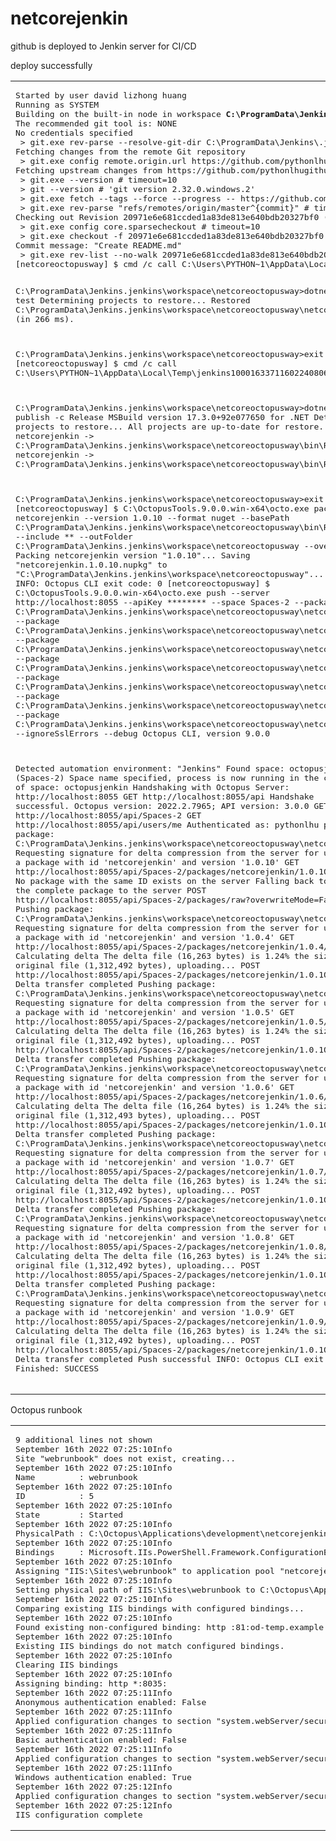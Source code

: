 # netcorejenkin

github is deployed to Jenkin server for CI/CD 

deploy successfully

<table><tr><td><pre>
Started by user david lizhong huang
Running as SYSTEM
Building on the built-in node in workspace <b>C:\ProgramData\Jenkins\.jenkins\workspace\netcoreoctopusway</b>
The recommended git tool is: NONE
No credentials specified
 > git.exe rev-parse --resolve-git-dir C:\ProgramData\Jenkins\.jenkins\workspace\netcoreoctopusway\.git # timeout=10
Fetching changes from the remote Git repository
 > git.exe config remote.origin.url https://github.com/pythonlhugithub/netcorejenkin.git # timeout=10
Fetching upstream changes from https://github.com/pythonlhugithub/netcorejenkin.git
 > git.exe --version # timeout=10
 > git --version # 'git version 2.32.0.windows.2'
 > git.exe fetch --tags --force --progress -- https://github.com/pythonlhugithub/netcorejenkin.git +refs/heads/*:refs/remotes/origin/* # timeout=10
 > git.exe rev-parse "refs/remotes/origin/master^{commit}" # timeout=10
Checking out Revision 20971e6e681ccded1a83de813e640bdb20327bf0 (refs/remotes/origin/master)
 > git.exe config core.sparsecheckout # timeout=10
 > git.exe checkout -f 20971e6e681ccded1a83de813e640bdb20327bf0 # timeout=10
Commit message: "Create README.md"
 > git.exe rev-list --no-walk 20971e6e681ccded1a83de813e640bdb20327bf0 # timeout=10
[netcoreoctopusway] $ cmd /c call C:\Users\PYTHON~1\AppData\Local\Temp\jenkins13468615806350773329.bat

C:\ProgramData\Jenkins\.jenkins\workspace\netcoreoctopusway>dotnet test 
  Determining projects to restore...
  Restored C:\ProgramData\Jenkins\.jenkins\workspace\netcoreoctopusway\netcorejenkin.csproj (in 266 ms).

C:\ProgramData\Jenkins\.jenkins\workspace\netcoreoctopusway>exit 0 
[netcoreoctopusway] $ cmd /c call C:\Users\PYTHON~1\AppData\Local\Temp\jenkins10001633711602240806.bat

C:\ProgramData\Jenkins\.jenkins\workspace\netcoreoctopusway>dotnet publish -c Release 
MSBuild version 17.3.0+92e077650 for .NET
  Determining projects to restore...
  All projects are up-to-date for restore.
  netcorejenkin -> C:\ProgramData\Jenkins\.jenkins\workspace\netcoreoctopusway\bin\Release\net6.0\netcorejenkin.dll
  netcorejenkin -> C:\ProgramData\Jenkins\.jenkins\workspace\netcoreoctopusway\bin\Release\net6.0\publish\

C:\ProgramData\Jenkins\.jenkins\workspace\netcoreoctopusway>exit 0 
[netcoreoctopusway] $ C:\OctopusTools.9.0.0.win-x64\octo.exe pack --id netcorejenkin --version 1.0.10 --format nuget --basePath C:\ProgramData\Jenkins\.jenkins\workspace\netcoreoctopusway\bin\Release\net6.0\publish --include ** --outFolder C:\ProgramData\Jenkins\.jenkins\workspace\netcoreoctopusway --overwrite
Packing netcorejenkin version "1.0.10"...
Saving "netcorejenkin.1.0.10.nupkg" to "C:\ProgramData\Jenkins\.jenkins\workspace\netcoreoctopusway"...
Done.
INFO: Octopus CLI exit code: 0
[netcoreoctopusway] $ C:\OctopusTools.9.0.0.win-x64\octo.exe push --server http://localhost:8055 --apiKey ******** --space Spaces-2 --package C:\ProgramData\Jenkins\.jenkins\workspace\netcoreoctopusway\netcorejenkin.1.0.10.nupkg --package C:\ProgramData\Jenkins\.jenkins\workspace\netcoreoctopusway\netcorejenkin.1.0.4.nupkg --package C:\ProgramData\Jenkins\.jenkins\workspace\netcoreoctopusway\netcorejenkin.1.0.5.nupkg --package C:\ProgramData\Jenkins\.jenkins\workspace\netcoreoctopusway\netcorejenkin.1.0.6.nupkg --package C:\ProgramData\Jenkins\.jenkins\workspace\netcoreoctopusway\netcorejenkin.1.0.7.nupkg --package C:\ProgramData\Jenkins\.jenkins\workspace\netcoreoctopusway\netcorejenkin.1.0.8.nupkg --package C:\ProgramData\Jenkins\.jenkins\workspace\netcoreoctopusway\netcorejenkin.1.0.9.nupkg --ignoreSslErrors --debug
Octopus CLI, version 9.0.0

Detected automation environment: "Jenkins"
Found space: octopusjenkin (Spaces-2)
Space name specified, process is now running in the context of space: octopusjenkin
Handshaking with Octopus Server: http://localhost:8055
GET http://localhost:8055/api
Handshake successful. Octopus version: 2022.2.7965; API version: 3.0.0
GET http://localhost:8055/api/Spaces-2
GET http://localhost:8055/api/users/me
Authenticated as: pythonlhu <pythonlhu@gmail.com> 
Pushing package: C:\ProgramData\Jenkins\.jenkins\workspace\netcoreoctopusway\netcorejenkin.1.0.10.nupkg...
Requesting signature for delta compression from the server for upload of a package with id 'netcorejenkin' and version '1.0.10'
GET http://localhost:8055/api/Spaces-2/packages/netcorejenkin/1.0.10/delta-signature
No package with the same ID exists on the server
Falling back to pushing the complete package to the server
POST http://localhost:8055/api/Spaces-2/packages/raw?overwriteMode=FailIfExists
Pushing package: C:\ProgramData\Jenkins\.jenkins\workspace\netcoreoctopusway\netcorejenkin.1.0.4.nupkg...
Requesting signature for delta compression from the server for upload of a package with id 'netcorejenkin' and version '1.0.4'
GET http://localhost:8055/api/Spaces-2/packages/netcorejenkin/1.0.4/delta-signature
Calculating delta
The delta file (16,263 bytes) is 1.24% the size of the original file (1,312,492 bytes), uploading...
POST http://localhost:8055/api/Spaces-2/packages/netcorejenkin/1.0.10/delta?overwriteMode=FailIfExists
Delta transfer completed
Pushing package: C:\ProgramData\Jenkins\.jenkins\workspace\netcoreoctopusway\netcorejenkin.1.0.5.nupkg...
Requesting signature for delta compression from the server for upload of a package with id 'netcorejenkin' and version '1.0.5'
GET http://localhost:8055/api/Spaces-2/packages/netcorejenkin/1.0.5/delta-signature
Calculating delta
The delta file (16,263 bytes) is 1.24% the size of the original file (1,312,492 bytes), uploading...
POST http://localhost:8055/api/Spaces-2/packages/netcorejenkin/1.0.10/delta?overwriteMode=FailIfExists
Delta transfer completed
Pushing package: C:\ProgramData\Jenkins\.jenkins\workspace\netcoreoctopusway\netcorejenkin.1.0.6.nupkg...
Requesting signature for delta compression from the server for upload of a package with id 'netcorejenkin' and version '1.0.6'
GET http://localhost:8055/api/Spaces-2/packages/netcorejenkin/1.0.6/delta-signature
Calculating delta
The delta file (16,264 bytes) is 1.24% the size of the original file (1,312,493 bytes), uploading...
POST http://localhost:8055/api/Spaces-2/packages/netcorejenkin/1.0.10/delta?overwriteMode=FailIfExists
Delta transfer completed
Pushing package: C:\ProgramData\Jenkins\.jenkins\workspace\netcoreoctopusway\netcorejenkin.1.0.7.nupkg...
Requesting signature for delta compression from the server for upload of a package with id 'netcorejenkin' and version '1.0.7'
GET http://localhost:8055/api/Spaces-2/packages/netcorejenkin/1.0.7/delta-signature
Calculating delta
The delta file (16,263 bytes) is 1.24% the size of the original file (1,312,492 bytes), uploading...
POST http://localhost:8055/api/Spaces-2/packages/netcorejenkin/1.0.10/delta?overwriteMode=FailIfExists
Delta transfer completed
Pushing package: C:\ProgramData\Jenkins\.jenkins\workspace\netcoreoctopusway\netcorejenkin.1.0.8.nupkg...
Requesting signature for delta compression from the server for upload of a package with id 'netcorejenkin' and version '1.0.8'
GET http://localhost:8055/api/Spaces-2/packages/netcorejenkin/1.0.8/delta-signature
Calculating delta
The delta file (16,263 bytes) is 1.24% the size of the original file (1,312,492 bytes), uploading...
POST http://localhost:8055/api/Spaces-2/packages/netcorejenkin/1.0.10/delta?overwriteMode=FailIfExists
Delta transfer completed
Pushing package: C:\ProgramData\Jenkins\.jenkins\workspace\netcoreoctopusway\netcorejenkin.1.0.9.nupkg...
Requesting signature for delta compression from the server for upload of a package with id 'netcorejenkin' and version '1.0.9'
GET http://localhost:8055/api/Spaces-2/packages/netcorejenkin/1.0.9/delta-signature
Calculating delta
The delta file (16,263 bytes) is 1.24% the size of the original file (1,312,492 bytes), uploading...
POST http://localhost:8055/api/Spaces-2/packages/netcorejenkin/1.0.10/delta?overwriteMode=FailIfExists
Delta transfer completed
Push successful
INFO: Octopus CLI exit code: 0
Finished: SUCCESS</pre>
</td></tr></table>

<p>Octopus runbook</p>

<table><tr><td>
<pre>
9 additional lines not shown
September 16th 2022 07:25:10Info
Site "webrunbook" does not exist, creating... 
September 16th 2022 07:25:10Info
Name         : webrunbook 
September 16th 2022 07:25:10Info
ID           : 5 
September 16th 2022 07:25:10Info
State        : Started 
September 16th 2022 07:25:10Info
PhysicalPath : C:\Octopus\Applications\development\netcorejenkin\1.0.16_2 
September 16th 2022 07:25:10Info
Bindings     : Microsoft.IIs.PowerShell.Framework.ConfigurationElement 
September 16th 2022 07:25:10Info
Assigning "IIS:\Sites\webrunbook" to application pool "netcorejenkin1"... 
September 16th 2022 07:25:10Info
Setting physical path of IIS:\Sites\webrunbook to C:\Octopus\Applications\development\netcorejenkin\1.0.16_2 
September 16th 2022 07:25:10Info
Comparing existing IIS bindings with configured bindings... 
September 16th 2022 07:25:10Info
Found existing non-configured binding: http :81:od-temp.example.com 
September 16th 2022 07:25:10Info
Existing IIS bindings do not match configured bindings. 
September 16th 2022 07:25:10Info
Clearing IIS bindings 
September 16th 2022 07:25:10Info
Assigning binding: http *:8035: 
September 16th 2022 07:25:11Info
Anonymous authentication enabled: False 
September 16th 2022 07:25:11Info
Applied configuration changes to section "system.webServer/security/authentication/anonymousAuthentication" for "MACHINE/WEBROOT/APPHOST/webrunbook" at configuration commit path "MACHINE/WEBROOT/APPHOST" 
September 16th 2022 07:25:11Info
Basic authentication enabled: False 
September 16th 2022 07:25:11Info
Applied configuration changes to section "system.webServer/security/authentication/basicAuthentication" for "MACHINE/WEBROOT/APPHOST/webrunbook" at configuration commit path "MACHINE/WEBROOT/APPHOST" 
September 16th 2022 07:25:11Info
Windows authentication enabled: True 
September 16th 2022 07:25:12Info
Applied configuration changes to section "system.webServer/security/authentication/windowsAuthentication" for "MACHINE/WEBROOT/APPHOST/webrunbook" at configuration commit path "MACHINE/WEBROOT/APPHOST" 
September 16th 2022 07:25:12Info
IIS configuration complete 
</pre>
</td></tr></table>
